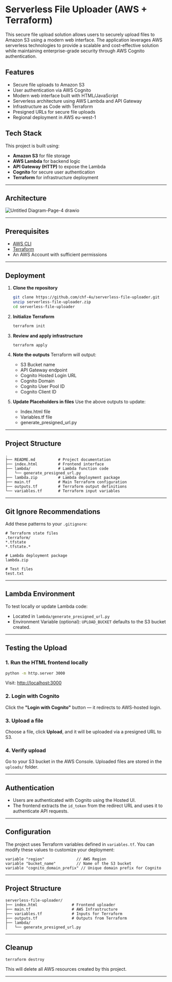 # Serverless File Uploader (AWS + Terraform)

This secure file upload solution allows users to securely upload files to Amazon S3 using a modern web interface. The application leverages AWS serverless technologies to provide a scalable and cost-effective solution while maintaining enterprise-grade security through AWS Cognito authentication.

## Features

- Secure file uploads to Amazon S3
- User authentication via AWS Cognito
- Modern web interface built with HTML/JavaScript
- Serverless architecture using AWS Lambda and API Gateway
- Infrastructure as Code with Terraform
- Presigned URLs for secure file uploads
- Regional deployment in AWS eu-west-1

## Tech Stack

This project is built using:
- **Amazon S3** for file storage
- **AWS Lambda** for backend logic
- **API Gateway (HTTP)** to expose the Lambda
- **Cognito** for secure user authentication
- **Terraform** for infrastructure deployment

---

## Architecture
![Untitled Diagram-Page-4 drawio](https://github.com/user-attachments/assets/04d22d8e-9245-400f-8570-0f0cf110695b)


---

## Prerequisites

- [AWS CLI](https://docs.aws.amazon.com/cli/latest/userguide/install-cliv2.html)
- [Terraform](https://www.terraform.io/downloads)
- An AWS Account with sufficient permissions

---

## Deployment

1. **Clone the repository**
   ```bash
   git clone https://github.com/chf-4u/serverless-file-uploader.git
   unzip serverless-file-uploader.zip
   cd serverless-file-uploader
   ```

2. **Initialize Terraform**
   ```bash
   terraform init
   ```

3. **Review and apply infrastructure**
   ```bash
   terraform apply
   ```

4. **Note the outputs**
   Terraform will output:
   - S3 Bucket name
   - API Gateway endpoint
   - Cognito Hosted Login URL
   - Cognito Domain
   - Cognito User Pool ID
   - Cognito Client ID
  
5. **Update Placeholders in files**
   Use the above outputs to update:
   - Index.html file
   - Variables.tf file
   - generate_presigned_url.py

---

## Project Structure

```
.
├── README.md          # Project documentation
├── index.html         # Frontend interface
├── lambda/            # Lambda function code
│   └── generate_presigned_url.py
├── lambda.zip         # Lambda deployment package
├── main.tf            # Main Terraform configuration
├── outputs.tf         # Terraform output definitions
└── variables.tf       # Terraform input variables
```

---

## Git Ignore Recommendations

Add these patterns to your `.gitignore`:
```
# Terraform state files
.terraform/
*.tfstate
*.tfstate.*

# Lambda deployment package
lambda.zip

# Test files
test.txt
```

---

## Lambda Environment

To test locally or update Lambda code:
- Located in `lambda/generate_presigned_url.py`
- Environment Variable (optional): `UPLOAD_BUCKET` defaults to the S3 bucket created.

---

## Testing the Upload

### 1. Run the HTML frontend locally

```bash
python -m http.server 3000
```

Visit: [http://localhost:3000](http://localhost:3000)

### 2. Login with Cognito

Click the **"Login with Cognito"** button — it redirects to AWS-hosted login.

### 3. Upload a file

Choose a file, click **Upload**, and it will be uploaded via a presigned URL to S3.

### 4. Verify upload

Go to your S3 bucket in the AWS Console. Uploaded files are stored in the `uploads/` folder.

---

## Authentication

- Users are authenticated with Cognito using the Hosted UI.
- The frontend extracts the `id_token` from the redirect URL and uses it to authenticate API requests.

---

## Configuration

The project uses Terraform variables defined in `variables.tf`. You can modify these values to customize your deployment:

```hcl
variable "region"              // AWS Region
variable "bucket_name"         // Name of the S3 bucket
variable "cognito_domain_prefix" // Unique domain prefix for Cognito
```

---

## Project Structure

```
serverless-file-uploader/
├── index.html               # Frontend uploader
├── main.tf                  # AWS Infrastructure
├── variables.tf             # Inputs for Terraform
├── outputs.tf               # Outputs from Terraform
├── lambda/
│   └── generate_presigned_url.py
```

---

## Cleanup

```bash
terraform destroy
```

This will delete all AWS resources created by this project.

---

